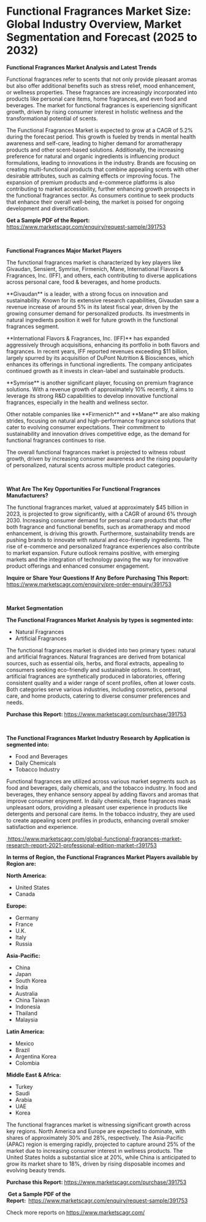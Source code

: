 <p><h1>Functional Fragrances Market Size: Global Industry Overview, Market Segmentation and Forecast (2025 to 2032)</h1></p><p><strong>Functional Fragrances Market Analysis and Latest Trends</strong></p>
<p><p>Functional fragrances refer to scents that not only provide pleasant aromas but also offer additional benefits such as stress relief, mood enhancement, or wellness properties. These fragrances are increasingly incorporated into products like personal care items, home fragrances, and even food and beverages. The market for functional fragrances is experiencing significant growth, driven by rising consumer interest in holistic wellness and the transformational potential of scents. </p><p>The Functional Fragrances Market is expected to grow at a CAGR of 5.2% during the forecast period. This growth is fueled by trends in mental health awareness and self-care, leading to higher demand for aromatherapy products and other scent-based solutions. Additionally, the increasing preference for natural and organic ingredients is influencing product formulations, leading to innovations in the industry. Brands are focusing on creating multi-functional products that combine appealing scents with other desirable attributes, such as calming effects or improving focus. The expansion of premium products and e-commerce platforms is also contributing to market accessibility, further enhancing growth prospects in the functional fragrances sector. As consumers continue to seek products that enhance their overall well-being, the market is poised for ongoing development and diversification.</p></p>
<p><strong>Get a Sample PDF of the Report:&nbsp;</strong> <a href="https://www.marketscagr.com/enquiry/request-sample/391753?utm_campaign=3019&utm_medium=2&utm_source=Github&utm_content=ia&utm_term=29032025&utm_id=functional-fragrances">https://www.marketscagr.com/enquiry/request-sample/391753</a></p>
<p>&nbsp;</p>
<p><strong>Functional Fragrances Major Market Players</strong></p>
<p><p>The functional fragrances market is characterized by key players like Givaudan, Sensient, Symrise, Firmenich, Mane, International Flavors & Fragrances, Inc. (IFF), and others, each contributing to diverse applications across personal care, food & beverages, and home products.</p><p>**Givaudan** is a leader, with a strong focus on innovation and sustainability. Known for its extensive research capabilities, Givaudan saw a revenue increase of around 5% in its latest fiscal year, driven by the growing consumer demand for personalized products. Its investments in natural ingredients position it well for future growth in the functional fragrances segment.</p><p>**International Flavors & Fragrances, Inc. (IFF)** has expanded aggressively through acquisitions, enhancing its portfolio in both flavors and fragrances. In recent years, IFF reported revenues exceeding $11 billion, largely spurred by its acquisition of DuPont Nutrition & Biosciences, which enhances its offerings in functional ingredients. The company anticipates continued growth as it invests in clean-label and sustainable products.</p><p>**Symrise** is another significant player, focusing on premium fragrance solutions. With a revenue growth of approximately 10% recently, it aims to leverage its strong R&D capabilities to develop innovative functional fragrances, especially in the health and wellness sector.</p><p>Other notable companies like **Firmenich** and **Mane** are also making strides, focusing on natural and high-performance fragrance solutions that cater to evolving consumer expectations. Their commitment to sustainability and innovation drives competitive edge, as the demand for functional fragrances continues to rise.</p><p>The overall functional fragrances market is projected to witness robust growth, driven by increasing consumer awareness and the rising popularity of personalized, natural scents across multiple product categories.</p></p>
<p>&nbsp;</p>
<p><strong>What Are The Key Opportunities For Functional Fragrances Manufacturers?</strong></p>
<p><p>The functional fragrances market, valued at approximately $45 billion in 2023, is projected to grow significantly, with a CAGR of around 6% through 2030. Increasing consumer demand for personal care products that offer both fragrance and functional benefits, such as aromatherapy and mood enhancement, is driving this growth. Furthermore, sustainability trends are pushing brands to innovate with natural and eco-friendly ingredients. The rise of e-commerce and personalized fragrance experiences also contribute to market expansion. Future outlook remains positive, with emerging markets and the integration of technology paving the way for innovative product offerings and enhanced consumer engagement.</p></p>
<p><strong>Inquire or Share Your Questions If Any Before Purchasing This Report:</strong> <a href="https://www.marketscagr.com/enquiry/pre-order-enquiry/391753?utm_campaign=3019&utm_medium=2&utm_source=Github&utm_content=ia&utm_term=29032025&utm_id=functional-fragrances">https://www.marketscagr.com/enquiry/pre-order-enquiry/391753</a></p>
<p>&nbsp;</p>
<p><strong>Market Segmentation</strong></p>
<p><strong>The Functional Fragrances Market Analysis by types is segmented into:</strong></p>
<p><ul><li>Natural Fragrances</li><li>Artificial Fragrances</li></ul></p>
<p><p>The functional fragrances market is divided into two primary types: natural and artificial fragrances. Natural fragrances are derived from botanical sources, such as essential oils, herbs, and floral extracts, appealing to consumers seeking eco-friendly and sustainable options. In contrast, artificial fragrances are synthetically produced in laboratories, offering consistent quality and a wider range of scent profiles, often at lower costs. Both categories serve various industries, including cosmetics, personal care, and home products, catering to diverse consumer preferences and needs.</p></p>
<p><strong>Purchase this Report:&nbsp;</strong><a href="https://www.marketscagr.com/purchase/391753?utm_campaign=3019&utm_medium=2&utm_source=Github&utm_content=ia&utm_term=29032025&utm_id=functional-fragrances">https://www.marketscagr.com/purchase/391753</a></p>
<p>&nbsp;</p>
<p><strong>The Functional Fragrances Market Industry Research by Application is segmented into:</strong></p>
<p><ul><li>Food and Beverages</li><li>Daily Chemicals</li><li>Tobacco Industry</li></ul></p>
<p><p>Functional fragrances are utilized across various market segments such as food and beverages, daily chemicals, and the tobacco industry. In food and beverages, they enhance sensory appeal by adding flavors and aromas that improve consumer enjoyment. In daily chemicals, these fragrances mask unpleasant odors, providing a pleasant user experience in products like detergents and personal care items. In the tobacco industry, they are used to create appealing scent profiles in products, enhancing overall smoker satisfaction and experience.</p></p>
<p><a href="https://www.marketscagr.com/global-functional-fragrances-market-research-report-2021-professional-edition-market-r391753?utm_campaign=3019&utm_medium=2&utm_source=Github&utm_content=ia&utm_term=29032025&utm_id=functional-fragrances">&nbsp;https://www.marketscagr.com/global-functional-fragrances-market-research-report-2021-professional-edition-market-r391753</a></p>
<p><strong>In terms of Region, the Functional Fragrances Market Players available by Region are:</strong></p>
<p>
    <p> <strong> North America: </strong>
        <ul>
            <li>United States</li>
            <li>Canada</li>
        </ul>
        </p> 
    <p> <strong> Europe: </strong>
        <ul>
            <li>Germany</li>
            <li>France</li>
            <li>U.K.</li>
            <li>Italy</li>
            <li>Russia</li>
        </ul>
        </p> 
    <p> <strong> Asia-Pacific: </strong>
        <ul>
            <li>China</li>
            <li>Japan</li>
            <li>South Korea</li>
            <li>India</li>
            <li>Australia</li>
            <li>China Taiwan</li>
            <li>Indonesia</li>
            <li>Thailand</li>
            <li>Malaysia</li>
        </ul>
        </p> 
    <p> <strong> Latin America: </strong>
        <ul>
            <li>Mexico</li>
            <li>Brazil</li>
            <li>Argentina Korea</li>
            <li>Colombia</li>
        </ul>
        </p> 
    <p> <strong> Middle East & Africa: </strong>
        <ul>
            <li>Turkey</li>
            <li>Saudi</li>
            <li>Arabia</li>
            <li>UAE</li>
            <li>Korea</li>
        </ul>
    </p>
    </p>
<p><p>The functional fragrances market is witnessing significant growth across key regions. North America and Europe are expected to dominate, with shares of approximately 30% and 28%, respectively. The Asia-Pacific (APAC) region is emerging rapidly, projected to capture around 25% of the market due to increasing consumer interest in wellness products. The United States holds a substantial slice at 20%, while China is anticipated to grow its market share to 18%, driven by rising disposable incomes and evolving beauty trends.</p></p>
<p><strong>Purchase this Report: </strong><a href="https://www.marketscagr.com/purchase/391753?utm_campaign=3019&utm_medium=2&utm_source=Github&utm_content=ia&utm_term=29032025&utm_id=functional-fragrances">https://www.marketscagr.com/purchase/391753</a></p>
<p>&nbsp;<strong>Get a Sample PDF of the Report:&nbsp;&nbsp;</strong><a href="https://www.marketscagr.com/enquiry/request-sample/391753?utm_campaign=3019&utm_medium=2&utm_source=Github&utm_content=ia&utm_term=29032025&utm_id=functional-fragrances">https://www.marketscagr.com/enquiry/request-sample/391753</a></p>
<p><strong></strong></p>
<p>Check more reports on <a href="https://www.marketscagr.com/?utm_campaign=3019&utm_medium=2&utm_source=Github&utm_content=ia&utm_term=29032025&utm_id=functional-fragrances">https://www.marketscagr.com/</a></p>